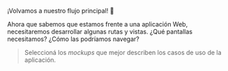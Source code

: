 ¡Volvamos a nuestro flujo principal! :muscle:

Ahora que sabemos que estamos frente a una aplicación Web, necesitaremos desarrollar algunas rutas y vistas. ¿Qué pantallas necesitamos? ¿Cómo las podríamos navegar?

> Seleccioná los _mockups_ que mejor describen los casos de uso de la aplicación.

